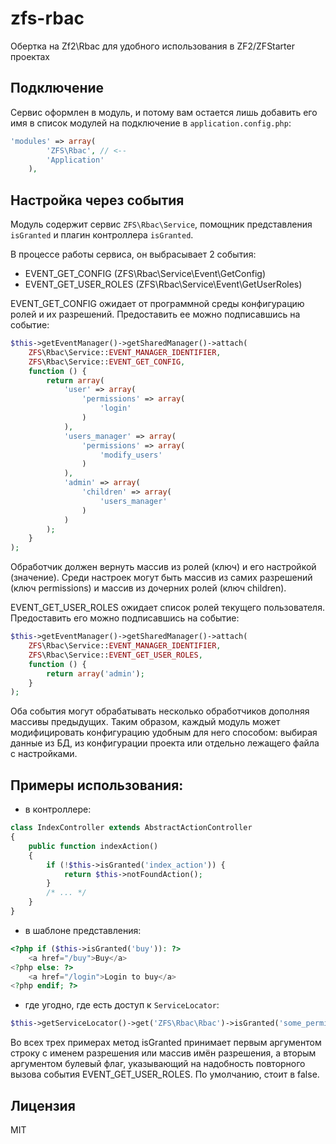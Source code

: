 zfs-rbac
================

Обертка на Zf2\Rbac для удобного использования в ZF2/ZFStarter проектах

Подключение
---
Сервис оформлен в модуль, и потому вам остается лишь добавить его имя в список модулей на подключение в ```application.config.php```:
```php
'modules' => array(
        'ZFS\Rbac', // <--
        'Application'
    ),
```

Настройка через события
---

Модуль содержит сервис ```ZFS\Rbac\Service```, помощник представления ```isGranted``` и плагин контроллера ```isGranted```.

В процессе работы сервиса, он выбрасывает 2 события: 
- EVENT_GET_CONFIG (ZFS\Rbac\Service\Event\GetConfig)
- EVENT_GET_USER_ROLES (ZFS\Rbac\Service\Event\GetUserRoles)

EVENT_GET_CONFIG ожидает от программной среды конфигурацию ролей и их разрешений. Предоставить ее можно подписавшись на событие:
```php
$this->getEventManager()->getSharedManager()->attach(
    ZFS\Rbac\Service::EVENT_MANAGER_IDENTIFIER,
    ZFS\Rbac\Service::EVENT_GET_CONFIG,
    function () {
        return array(
            'user' => array(
                'permissions' => array(
                    'login'
                )
            ),
            'users_manager' => array(
                'permissions' => array(
                    'modify_users'
                )
            ),
            'admin' => array(
                'children' => array(
                    'users_manager'
                )
            )
        );
    }
);
```
Обработчик должен вернуть массив из ролей (ключ) и его настройкой (значение). Среди настроек могут быть массив из самих разрешений (ключ permissions) и массив из дочерних ролей (ключ children).


EVENT_GET_USER_ROLES ожидает список ролей текущего пользователя. Предоставить его можно подписавшись на событие:
```php
$this->getEventManager()->getSharedManager()->attach(
    ZFS\Rbac\Service::EVENT_MANAGER_IDENTIFIER,
    ZFS\Rbac\Service::EVENT_GET_USER_ROLES,
    function () {
        return array('admin');
    }
);
```

Оба события могут обрабатывать несколько обработчиков дополняя массивы предыдущих. Таким образом, каждый модуль может модифицировать конфигурацию удобным для него способом: выбирая данные из БД, из конфигурации проекта или отдельно лежащего файла с настройками.

Примеры использования:
---
- в контроллере:
```php
class IndexController extends AbstractActionController
{
    public function indexAction()
    {
        if (!$this->isGranted('index_action')) {
            return $this->notFoundAction();
        }
        /* ... */
    }
}
```

- в шаблоне представления:
```php
<?php if ($this->isGranted('buy')): ?>
    <a href="/buy">Buy</a>
<?php else: ?>
    <a href="/login">Login to buy</a>
<?php endif; ?>
```

- где угодно, где есть доступ к ```ServiceLocator```:
```php
$this->getServiceLocator()->get('ZFS\Rbac\Rbac')->isGranted('some_permission');
```

Во всех трех примерах метод isGranted принимает первым аргументом строку с именем разрешения или массив имён разрешения, а вторым аргументом булевый флаг, указывающий на надобность повторного вызова события EVENT_GET_USER_ROLES. По умолчанию, стоит в false.


Лицензия
----

MIT